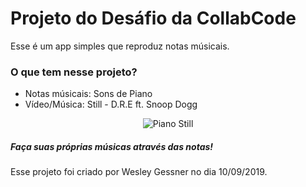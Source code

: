 # Projeto do Desáfio da CollabCode

Esse é um app simples que reproduz notas músicais.

### O que tem nesse projeto?

- Notas músicais: Sons de Piano
- Vídeo/Música: Still - D.R.E ft. Snoop Dogg


<div align="center">
  <img src="https://i.imgur.com/N4j72Lm.png" alt="Piano Still">
</div>


##### Faça suas próprias músicas através das notas!


Esse projeto foi criado por Wesley Gessner no dia 10/09/2019.